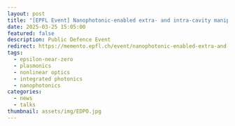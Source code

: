```yaml
---
layout: post
title: "[EPFL Event] Nanophotonic-enabled extra- and intra-cavity manipulation of ultrafast optical pulse trains"
date: 2025-03-25 15:05:00
featured: false
description: Public Defence Event
redirect: https://memento.epfl.ch/event/nanophotonic-enabled-extra-and-intra-cavity-mani-2/
tags:
  - epsilon-near-zero
  - plasmonics
  - nonlinear optics
  - integrated photonics
  - nanophotonics
categories:
  - news
  - talks
thumbnail: assets/img/EDPO.jpg
---
```


